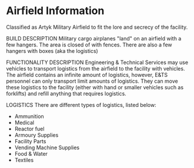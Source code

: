 # Airfield Information

Classified as Artyk Military Airfield to fit the lore and secrecy of the facility.

BUILD DESCRIPTION
Military cargo airplanes "land" on an airfield with a few hangers. The area is closed of with fences. There are also a few hangers with boxes (aka the logistics)

FUNCTIONALITY DESCRIPTION
Engineering & Technical Services may use vehicles to transport logistics from the airfield to the facility with vehicles. The airfield contains an infinite amount of logistics, however, E&TS personnel can only transport limit amounts of logistics. They can move these logistics to the facility (either with hand or smaller vehicles such as forklifts) and refill anything that requires logistics.

LOGISTICS
There are different types of logistics, listed below:

- Ammunition
- Medical
- Reactor fuel
- Armoury Supplies
- Facility Parts
- Vending Machine Supplies
- Food & Water
- Textiles
